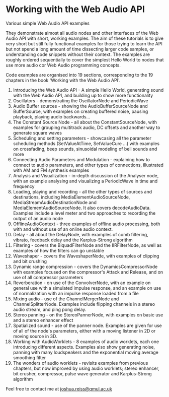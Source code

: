 # Working with the Web Audio API

Various simple Web Audio API examples

They demonstrate almost all audio nodes and other interfaces of the Web Audio API with short, working examples. The aim of these tutorials is to give very short but still fully functional examples for those trying to learn the API but not spend a long amount of time dissecting larger code samples, or understanding code snippets without their context. The examples are roughly ordered sequentially to cover the simplest Hello World to nodes that use more audio cor Web Audio programming concepts.

Code examples are organised into 19 sections, corresponding to the 19 chapters in the book 'Working with the Web Audio API'.

1. Introducing the Web Audio API - A simple Hello World, generating sound with the Web Audio API, and building up to show more functionality
2. Oscillators - demonstrating the OscillatorNode and PeriodicWave
3. Audio Buffer sources - showing the AudioBufferSourceNode and BufferSource, with examples on creating buffered noise, pausing playback, playing audio backwards...
4. The Constant Source Node - all about the ConstantSourceNode, with examples for grouping multitrack audio, DC offsets and another way to generate square waves
5. Scheduling and setting parameters - showcasing all the parameter scheduling methods (SetValueAtTime, SetValueCure ...) with examples on crossfading, beep sounds, sinusoidal modeling of bell sounds and more
6. Connecting Audio Parameters and Modulation - explaining how to connect to audio parameters, and other types of connections, illustrated with AM and FM synthesis examples
7. Analysis and Visualization - in-depth discussion of the Analyser node, with an example analysing and visualizing a PeriodicWave in time and frequency
8. Loading, playing and recording - all the other types of sources and destinations, including MediaElementAudioSourceNode, MediaStreamAudioDestinationNode and MediaElementAudioSourceNode. It also covers decodeAudioData. Examples include a level meter and two approaches to recording the output of an audio node
9. OfflineAudioContext - three examples of offline audio processing, both with and without use of an online audio context.
10. Delay - all about the DelayNode, with examples of comb filtering, vibrato, feedback delay and the Karplus-Strong algorithm
11. Filtering - covers the BiquadFilterNode and the IIRFilterNode, as well as examples of how the filters can go unstable
12. Waveshaper - covers the WaveshaperNode, with examples of clipping and bit crushing
13. Dynamic range compression - covers the DynamicsCompressorNode with examples focused on the compressor's Attack and Release, and on use of all compressor parameters
14. Reverberation - on use of the ConvolverNode, with an example on general use with a simulated impulse response, and an example on use of normalization with an impulse response loaded from a file
15. Mixing audio - use of the ChannelMergerNode and ChannelSplitterNode. Examples include flipping channels in a stereo audio stream, and ping pong delay.
16. Stereo panning - on the StereoPannerNode, with examples on basic use and a stereo enhancer effect
17. Spatialized sound - use of the panner node. Examples are given for use of all of the node's parameters, either with a moving listener in 2D  or moving source in 3D.
18. Working with AudioWorklets - 8 examples of audio worklets, each one introducing different aspects. Examples also show generating noise, panning with many loudspeakers and the exponential moving average smoothing filter
19. The wonders of audio worklets - revisits examples from previous chapters, but now improved by using audio worklets; stereo enhancer, bit crusher, compressor, pulse wave generator and Karplus-Strong algorithm



Feel free to contact me at joshua.reiss@qmul.ac.uk
